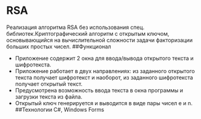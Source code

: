# RSA
Реализация алгоритма RSA без использования спец. библиотек.Криптографический алгоритм с открытым ключом, основывающийся на вычислительной сложности задачи факторизации больших простых чисел.
##Функционал
- Приложение содержит 2 окна для ввода/вывода открытого текста и шифротекста.
- Приложение работает в двух направлениях: из заданного открытого текста получает шифротекст и наоборот, из заданного шифротекста получает открытый текст.
- Предусмотрена возможность ввода текста в окна программы и загрузки текста из файла.
- Открытый ключ генерируется и выводится в виде пары чисел e и n.
##Технологии
С#, Windows Forms

